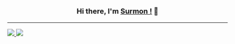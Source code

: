 
<h3 align="center">Hi there, I'm <a href="https://surmon.me">Surmon !</a> 👋</h3>

---

<a href="/" align="left">
  <img src="https://github-readme-stats.vercel.app/api/top-langs/?username=surmon-china&layout=compact&hide_border=true&bg_color=fff&title_color=0366d6" />
</a>

<a href="/" align="right">
  <img src="https://github-readme-stats.vercel.app/api?username=surmon-china&count_private=true&show_icons=true&icon_color=222&title_color=0366d6&text_color=777&bg_color=fff&hide=issues&hide_border=true" />
</a>

<!--
**surmon-china/surmon-china** is a ✨ _special_ ✨ repository because its `README.md` (this file) appears on your GitHub profile.

Here are some ideas to get you started:

- 🔭 I’m currently working on ...
- 🌱 I’m currently learning ...
- 👯 I’m looking to collaborate on ...
- 🤔 I’m looking for help with ...
- 💬 Ask me about ...
- 📫 How to reach me: ...
- 😄 Pronouns: ...
- ⚡ Fun fact: ...
-->
